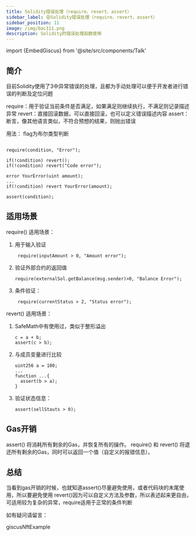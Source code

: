 ```yaml
---
title: Solidity错误处理（require、revert、assert）
sidebar_label: 😩Solidity错误处理（require、revert、assert）
sidebar_position: 11
image: /img/bac111.png
description: Solidity的错误处理函数使用
---
```

import {EmbedGiscus} from '@site/src/components/Talk'

## 简介

目前Solidity使用了3中异常错误的处理，且都为手动处理可以便于开发者进行错误的判断及定位问题

require：用于验证当前条件是否满足，如果满足则继续执行，不满足则记录描述异常
revert：直接回滚数据，可以直接回滚，也可以定义错误描述内容
assert：断言，像其他语言类似，不符合预想的结果，则抛出错误

用法：
flag为布尔类型判断

```solidity

require(condition, "Error");

if(!condition) revert();
if(!condition) revert("Code error");

error YourError(uint amount);
...
if(!condition) revert YourError(amount);

assert(condition);

```

## 适用场景

require() 适用场景：
1. 用于输入验证

   ```
    require(inputAmount > 0, "Amount error");
   ```
2. 验证外部合约的返回值

   ```
   require(externalSol.getBalance(msg.sender)>0, "Balance Error");
   ```
3. 条件验证：

   ```
    require(currentStatus > 2, "Status error");
   ```

revert() 适用场景：
1. SafeMath中有使用过，类似于整形溢出
   ```
   c = a + b;
   assert(c > b);
   ```
2. 与成员变量进行比较
    ```
   uint256 a = 100;
   ...
   function ...{
      assert(b > a);
   }
   ```
3. 验证状态信息：
    ```
    assert(sellStauts > 0);
    ```

## Gas开销

assert() 将消耗所有剩余的Gas，并恢复所有的操作。
require() 和 revert() 将退还所有剩余的Gas，同时可以返回一个值（自定义的报错信息）。

## 总结

当看到gas开销的时候，也就知道assert()尽量避免使用，或者代码块的末尾使用，所以要避免使用
revert()因为可以自定义方法及参数，所以表述起来更自由，可适用较为复杂的异常，require适用于正常的条件判断

如有疑问请留言：

<EmbedGiscus>giscusNftExample</EmbedGiscus>

